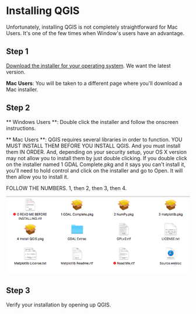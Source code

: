 # Installing QGIS

Unfortunately, installing QGIS is not completely straightforward for Mac Users. It's one of the few times when Window's users have an advantage.

## Step 1

[Download the installer for your operating system](https://www.qgis.org/en/site/forusers/download.html). We want the latest version. 

**Mac Users**: You will be taken to a different page where you'll download a Mac installer.

## Step 2

** Windows Users **: Double click the installer and follow the onscreen instructions.

** Mac Users **: QGIS requires several libraries in order to function. YOU MUST INSTALL THEM BEFORE YOU INSTALL QGIS. And you must install them IN ORDER. And, depending on your security setup, your OS X version may not allow you to install them by just double clicking. If you double click on the installer named 1 GDAL Complete.pkg and it says you can't install it, you'll need to hold control and click on the installer and go to Open. It will then allow you to install it. 

FOLLOW THE NUMBERS. 1, then 2, then 3, then 4. 

![Mac installer screen](1.png "Mac installer screen")

## Step 3

Verify your installation by opening up QGIS.